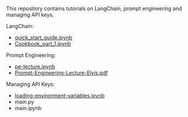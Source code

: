This repository contains tutorials on LangChain, prompt engineering and managing API keys.

LangChain:
* [quick_start_guide.ipynb][LangChain YouTube Tutorial]
* [Cookbook_part_1.ipynb][LangChain YouTube Tutorial]

Prompt Engineering:
* [pe-lecture.ipynb][Prompt Engineering Overview]
* [Prompt-Engineering-Lecture-Elvis.pdf][Prompt Engineering Overview]

Managing API Keys:
* [loading-environment-variables.ipynb][API key tutorial]
* main.py
* main.ipynb


[LangChain YouTube Tutorial]:https://www.youtube.com/playlist?list=PLqZXAkvF1bPNQER9mLmDbntNfSpzdDIU5

[Prompt Engineering Overview]:https://www.youtube.com/watch?v=dOxUroR57xs

[API Key Tutorial]: https://www.youtube.com/watch?v=vcDfNvC6Ui4
